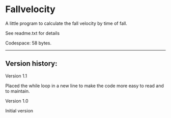 # Fallvelocity
A little program to calculate the fall velocity by time of fall. 

See readme.txt for details

Codespace: 58 bytes.

-----------

Version history:
----------------

Version 1.1

Placed the while loop in a new line to make the code more easy to read and to maintain.


Version 1.0

Initial version
